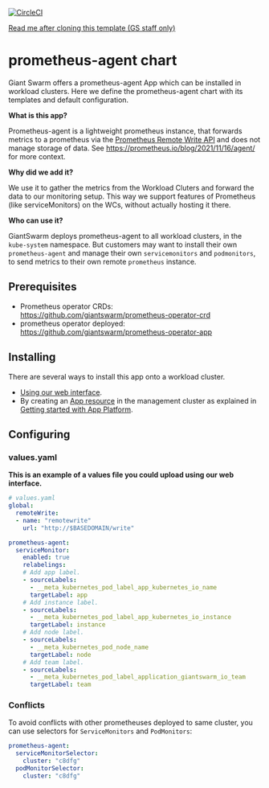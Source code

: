[![CircleCI](https://circleci.com/gh/giantswarm/prometheus-agent-app.svg?style=shield)](https://circleci.com/gh/giantswarm/prometheus-agent-app)

[Read me after cloning this template (GS staff only)](https://intranet.giantswarm.io/docs/dev-and-releng/app-developer-processes/adding_app_to_appcatalog/)

# prometheus-agent chart

Giant Swarm offers a prometheus-agent App which can be installed in workload clusters.
Here we define the prometheus-agent chart with its templates and default configuration.

**What is this app?**

Prometheus-agent is a lightweight prometheus instance, that forwards metrics to a prometheus via the [Prometheus Remote Write API](https://prometheus.io/docs/prometheus/latest/configuration/configuration/#remote_write) and does not manage storage of data.
See https://prometheus.io/blog/2021/11/16/agent/ for more context.

**Why did we add it?**

We use it to gather the metrics from the Workload Cluters and forward the data to our monitoring setup.
This way we support features of Prometheus (like serviceMonitors) on the WCs, without actually hosting it there.

**Who can use it?**

GiantSwarm deploys prometheus-agent to all workload clusters, in the `kube-system` namespace.
But customers may want to install their own `prometheus-agent` and manage their own `servicemonitors` and `podmonitors`, to send metrics to their own remote `prometheus` instance.

## Prerequisites

- Prometheus operator CRDs: https://github.com/giantswarm/prometheus-operator-crd
- prometheus operator deployed: https://github.com/giantswarm/prometheus-operator-app

## Installing

There are several ways to install this app onto a workload cluster.

- [Using our web interface](https://docs.giantswarm.io/ui-api/web/app-platform/#installing-an-app).
- By creating an [App resource](https://docs.giantswarm.io/ui-api/management-api/crd/apps.application.giantswarm.io/) in the management cluster as explained in [Getting started with App Platform](https://docs.giantswarm.io/app-platform/getting-started/).

## Configuring

### values.yaml

**This is an example of a values file you could upload using our web interface.**

```yaml
# values.yaml
global:
  remoteWrite:
  - name: "remotewrite" 
    url: "http://$BASEDOMAIN/write"

prometheus-agent:
  serviceMonitor:
    enabled: true
    relabelings:
    # Add app label.
    - sourceLabels:
      - __meta_kubernetes_pod_label_app_kubernetes_io_name
      targetLabel: app
    # Add instance label.
    - sourceLabels:
      - __meta_kubernetes_pod_label_app_kubernetes_io_instance
      targetLabel: instance
    # Add node label.
    - sourceLabels:
      - __meta_kubernetes_pod_node_name
      targetLabel: node
    # Add team label.
    - sourceLabels:
      - __meta_kubernetes_pod_label_application_giantswarm_io_team
      targetLabel: team
```

### Conflicts 

To avoid conflicts with other prometheuses deployed to same cluster,
you can use selectors for `ServiceMonitors` and `PodMonitors`:

```yaml
prometheus-agent:
  serviceMonitorSelector:
    cluster: "c8dfg"
  podMonitorSelector:
    cluster: "c8dfg"
```
